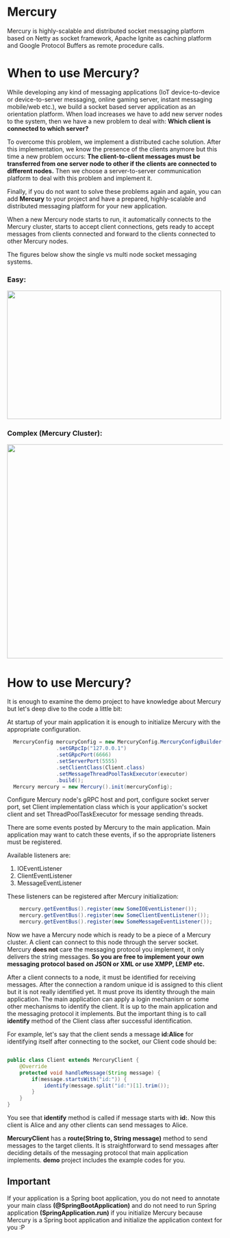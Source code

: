 # Mercury
Mercury is highly-scalable and distributed socket messaging platform based on Netty as socket framework, Apache Ignite as caching platform and Google Protocol Buffers as remote procedure calls.

# When to use Mercury?
While developing any kind of messaging applications (IoT device-to-device or device-to-server messaging, online gaming server, instant messaging mobile/web etc.), we build a socket based server application as an orientation platform. When load increases we have to add new server nodes to the system, then we have a new problem to deal with: **Which client is connected to which server?**

To overcome this problem, we implement a distributed cache solution. After this implementation, we know the presence of the clients anymore but this time a new problem occurs: **The client-to-client messages must be transferred from one server node to other if the clients are connected to different nodes.**  Then we choose a server-to-server communication platform to deal with this problem and implement it.

Finally, if you do not want to solve these problems again and again, you can add **Mercury** to your project and have a prepared, highly-scalable and distributed messaging platform for your new application. 

When a new Mercury node starts to run, it automatically connects to the Mercury cluster, starts to accept client connections, gets ready to accept messages from clients connected and forward to the clients connected to other Mercury nodes.

The figures below show the single vs multi node socket messaging systems.

### Easy:
<img src="https://preview.ibb.co/mCT3Ud/Screen_Shot_2018_06_12_at_16_14_22.png" width="500" height="300">

### Complex (Mercury Cluster):
<img src="https://preview.ibb.co/euucqJ/Screen_Shot_2018_06_13_at_14_04_11.png" width="800" height="500">

# How to use Mercury?

It is enough to examine the demo project to have knowledge about Mercury but let's deep dive to the code a little bit:

At startup of your main application it is enough to initialize Mercury with the appropriate configuration.

```java
  MercuryConfig mercuryConfig = new MercuryConfig.MercuryConfigBuilder()
				.setGRpcIp("127.0.0.1")
				.setGRpcPort(6666)
				.setServerPort(5555)
				.setClientClass(Client.class)
				.setMessageThreadPoolTaskExecutor(executor)
				.build();
  Mercury mercury = new Mercury().init(mercuryConfig);
```

Configure Mercury node's gRPC host and port, configure socket server port, set Client implementation class which is your application's socket client and set ThreadPoolTaskExecutor for message sending threads.

There are some events posted by Mercury to the main application. Main application may want to catch these events, if so the appropriate listeners must be registered. 

Available listeners are:

1. IOEventListener
2. ClientEventListener
3. MessageEventListener

These listeners can be registered after Mercury initialization:

```java
    mercury.getEventBus().register(new SomeIOEventListener());
    mercury.getEventBus().register(new SomeClientEventListener());
    mercury.getEventBus().register(new SomeMessageEventListener());
```

Now we have a Mercury node which is ready to be a piece of a Mercury cluster. A client can connect to this node through the server socket. Mercury **does not** care the messaging protocol you implement, it only delivers the string messages. **So you are free to implement your own messaging protocol based on JSON or XML or use XMPP, LEMP etc.**

After a client connects to a node, it must be identified for receiving messages. After the connection a random unique id is assigned to this client but it is not really identified yet. It must prove its identity through the main application. The main application can apply a login mechanism or some other mechanisms to identify the client. It is up to the main application and the messaging protocol it implements. But the important thing is to call **identify** method of the Client class after successful identification. 

For example, let's say that the client sends a message **id:Alice** for identifying itself after connecting to the socket, our Client code should be:

```java

public class Client extends MercuryClient {
    @Override
    protected void handleMessage(String message) {
        if(message.startsWith("id:")) {
            identify(message.split("id:")[1].trim());
        } 
    }
}
```

You see that **identify** method is called if message starts with **id:**. Now this client is Alice and any other clients can send messages to Alice. 

**MercuryClient** has a **route(String to, String message)** method to send messages to the target clients. It is straightforward to send messages after deciding details of the messaging protocol that main application implements. **demo** project includes the example codes for you.

## Important
If your application is a Spring boot application, you do not need to annotate your main class **(@SpringBootApplication)** and do not need to run Spring application **(SpringApplication.run)** if you initialize Mercury because Mercury is a Spring boot application and initialize the application context for you :P

